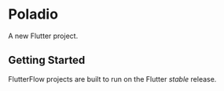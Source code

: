 # Poladio

A new Flutter project.

## Getting Started

FlutterFlow projects are built to run on the Flutter _stable_ release.
